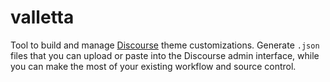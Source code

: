 # valletta

Tool to build and manage [Discourse](https://discourse.org) theme customizations. Generate `.json` files that you can upload or paste into the Discourse admin interface, while you can make the most of your existing workflow and source control.
